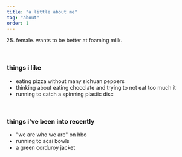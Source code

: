 ```yaml
---
title: "a little about me"
tag: "about" 
order: 1
---
```


25. female. wants to be better at foaming milk. 

<br>

### things i like
- eating pizza without many sichuan peppers 
- thinking about eating chocolate and trying to not eat too much it  
- running to catch a spinning plastic disc

<br>

### things i've been into recently 
- "we are who we are" on hbo
- running to acai bowls 
- a green corduroy jacket 

<br>



